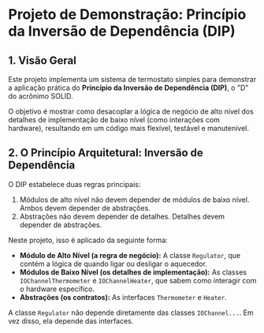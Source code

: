 # Projeto de Demonstração: Princípio da Inversão de Dependência (DIP)

## 1. Visão Geral

Este projeto implementa um sistema de termostato simples para demonstrar a aplicação prática do **Princípio da Inversão de Dependência (DIP)**, o "D" do acrônimo SOLID.

O objetivo é mostrar como desacoplar a lógica de negócio de alto nível dos detalhes de implementação de baixo nível (como interações com hardware), resultando em um código mais flexível, testável e manutenível.

## 2. O Princípio Arquitetural: Inversão de Dependência

O DIP estabelece duas regras principais:
1.  Módulos de alto nível não devem depender de módulos de baixo nível. Ambos devem depender de abstrações.
2.  Abstrações não devem depender de detalhes. Detalhes devem depender de abstrações.

Neste projeto, isso é aplicado da seguinte forma:

-   **Módulo de Alto Nível (a regra de negócio):** A classe `Regulator`, que contém a lógica de quando ligar ou desligar o aquecedor.
-   **Módulos de Baixo Nível (os detalhes de implementação):** As classes `IOChannelThermometer` e `IOChannelHeater`, que sabem como interagir com o hardware específico.
-   **Abstrações (os contratos):** As interfaces `Thermometer` e `Heater`.

A classe `Regulator` não depende diretamente das classes `IOChannel...`. Em vez disso, ela depende das interfaces.
